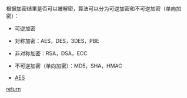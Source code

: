 根据加密结果是否可以被解密，算法可以分为可逆加密和不可逆加密（单向加密）：
* 可逆加密
* 对称加密：AES，DES，3DES，PBE
* 非对称加密：RSA，DSA，ECC
* 不可逆加密（单向加密）：MD5，SHA，HMAC

* [AES](AES.md)

[return](./../README.md)